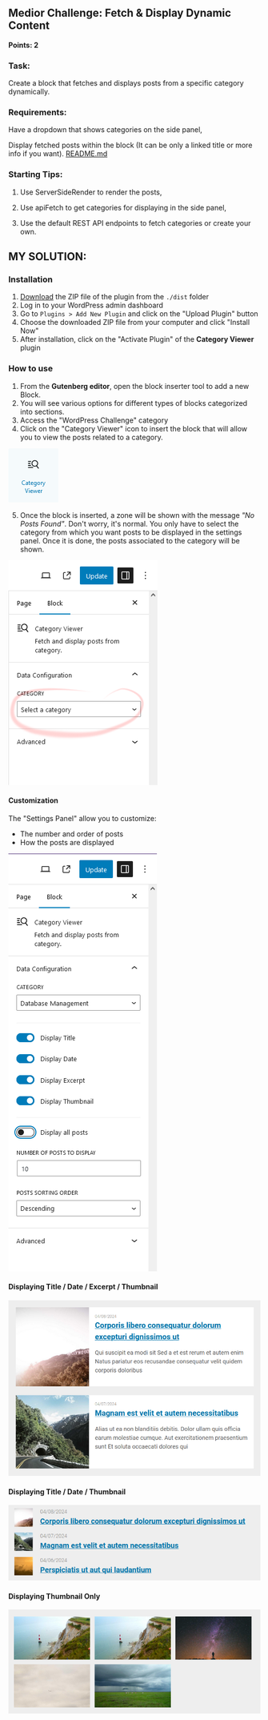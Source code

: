 ## Medior Challenge: Fetch & Display Dynamic Content

**Points: 2**

### Task:

Create a block that fetches and displays posts from a specific category dynamically.

### Requirements:

Have a dropdown that shows categories on the side panel,

Display fetched posts within the block (It can be only a linked title or more info if you want). 
[README.md](..%2Ftask_01%2FREADME.md)
### Starting Tips:

1. Use ServerSideRender to render the posts,

2. Use apiFetch to get categories for displaying in the side panel,

3. Use the default REST API endpoints to fetch categories or create your own.


## MY SOLUTION:

### Installation

1. [Download](./dist/testimonial-card.zip) the ZIP file of the plugin from the `./dist` folder
2. Log in to your WordPress admin dashboard
3. Go to `Plugins > Add New Plugin` and click on the "Upload Plugin" button
4. Choose the downloaded ZIP file from your computer and click "Install Now"
5. After installation, click on the "Activate Plugin" of the **Category Viewer** plugin

### How to use

1. From the **Gutenberg editor**, open the block inserter tool to add a new Block.
2. You will see various options for different types of blocks categorized into sections.
3. Access the "WordPress Challenge" category
4. Click on the "Category Viewer" icon to insert the block that will allow you to view the posts related to a category.

![Category Viewer](./docs/category_viewer_icon.png)

5. Once the block is inserted, a zone will be shown with the message *"No Posts Found"*.
Don't worry, it's normal. You only have to select the category from which you want posts to be displayed in the settings panel.
Once it is done, the posts associated to the category will be shown.

![Select Category](./docs/select_category.png)

#### Customization
The "Settings Panel" allow you to customize:
- The number and order of posts
- How the posts are displayed

![Settings Panel](./docs/settings_panel.png)

#### Displaying Title / Date / Excerpt / Thumbnail
![Example of Display](./docs/post_display_01.png)

#### Displaying Title / Date / Thumbnail
![Example of Display](./docs/post_display_02.png)

#### Displaying Thumbnail Only
![Example of Display](./docs/post_display_03.png)


